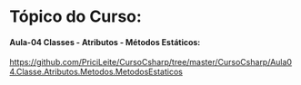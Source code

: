 # Tópico do Curso:
#### Aula-04 Classes - Atributos - Métodos Estáticos:
https://github.com/PriciLeite/CursoCsharp/tree/master/CursoCsharp/Aula04.Classe.Atributos.Metodos.MetodosEstaticos
